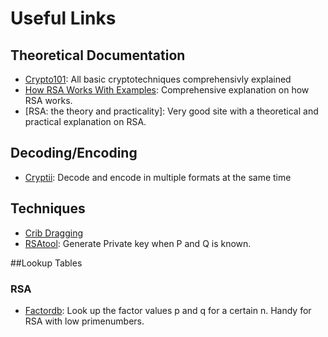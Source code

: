 # Useful Links

## Theoretical Documentation
* [Crypto101](https://www.crypto101.io/): All basic cryptotechniques comprehensivly explained
* [How RSA Works With Examples](http://doctrina.org/How-RSA-Works-With-Examples.html): Comprehensive explanation on how RSA works.
* [RSA: the theory and practicality]: Very good site with a theoretical and practical explanation on RSA.

## Decoding/Encoding
* [Cryptii](https://cryptii.com): Decode and encode in multiple formats at the same time

## Techniques
* [Crib Dragging](http://samwho.co.uk/blog/2015/07/18/toying-with-cryptography-crib-dragging)
* [RSAtool](https://github.com/ius/rsatool): Generate Private key when P and Q is known.

##Lookup Tables
### RSA
* [Factordb](http://www.factordb.com/index.php): Look up the factor values p and q for a certain n. Handy for RSA with low primenumbers.
